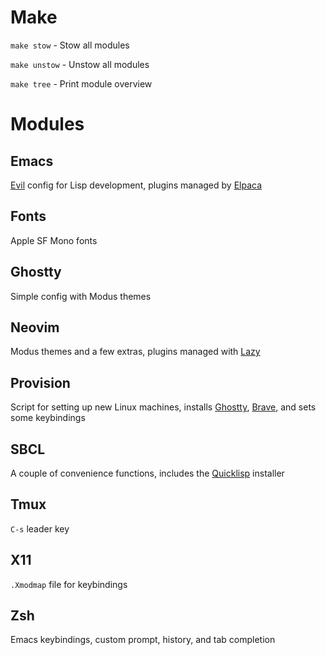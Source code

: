 # Make

`make stow` - Stow all modules

`make unstow` - Unstow all modules

`make tree` - Print module overview

# Modules 

## Emacs

[Evil](https://github.com/emacs-evil/evil) config for Lisp development, plugins managed by [Elpaca](https://github.com/progfolio/elpaca)

## Fonts

Apple SF Mono fonts

## Ghostty

Simple config with Modus themes

## Neovim

Modus themes and a few extras, plugins managed with [Lazy](https://github.com/folke/lazy.nvim)

## Provision

Script for setting up new Linux machines, installs [Ghostty](https://ghostty.org/), [Brave](https://brave.com), and sets some keybindings

## SBCL 

A couple of convenience functions, includes the [Quicklisp](https://www.quicklisp.org/beta/) installer

## Tmux

`C-s` leader key

## X11

`.Xmodmap` file for keybindings

## Zsh

Emacs keybindings, custom prompt, history, and tab completion
